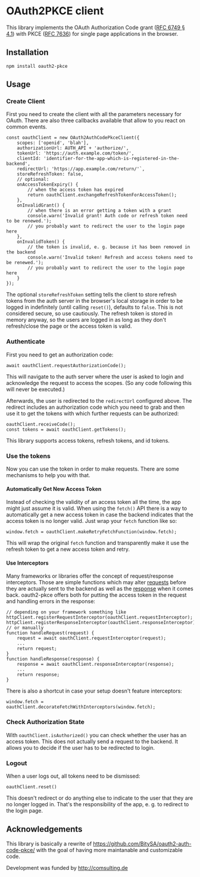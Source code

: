 # OAuth2PKCE client

This library implements the OAuth Authorization Code
grant ([RFC 6749 § 4.1][]) with PKCE ([RFC 7636][]) for single page applications in the browser.

[RFC 6749 § 4.1]: https://tools.ietf.org/html/rfc6749#section-4.1
[RFC 7636]: https://tools.ietf.org/html/rfc7636

## Installation

`npm install oauth2-pkce`

## Usage

### Create Client

First you need to create the client with all the parameters necessary for OAuth. There are also three callbacks available that allow to you react on common events.

```
const oauthClient = new OAuth2AuthCodePkceClient({
    scopes: ['openid', 'blah'],
    authorizationUrl: AUTH_API + 'authorize/',
    tokenUrl: 'https://auth.example.com/token/',
    clientId: 'identifier-for-the-app-which-is-registered-in-the-backend',
    redirectUrl: 'https://app.example.com/return/'`,
    storeRefreshToken: false,
    // optional:
    onAccessTokenExpiry() {
        // when the access token has expired
        return oauthClient.exchangeRefreshTokenForAccessToken();
    },
    onInvalidGrant() {
        // when there is an error getting a token with a grant
        console.warn('Invalid grant! Auth code or refresh token need to be renewed.');
        // you probably want to redirect the user to the login page here
    },
    onInvalidToken() {
        // the token is invalid, e. g. because it has been removed in the backend
        console.warn('Invalid token! Refresh and access tokens need to be renewed.');
        // you probably want to redirect the user to the login page here
    }
});
```

The optional `storeRefreshToken` setting tells the client to store refresh tokens from the auth server in the browser's local storage in order to be logged in indefinitely (until calling `reset()`), defaults to `false`. This is not considered secure, so use cautiously. The refresh token is stored in memory anyway, so the users are logged in as long as they don't refresh/close the page or the access token is valid.

### Authenticate

First you need to get an authorization code:

```
await oauthClient.requestAuthorizationCode();
```

This will navigate to the auth server where the user is asked to login and acknowledge the request to access the scopes. (So any code following this will never be executed.)

Afterwards, the user is redirected to the `redirectUrl` configured above. The redirect includes an authorization code which you need to grab and then use it to get the tokens with which further requests can be authorized:

```
oauthClient.receiveCode();
const tokens = await oauthClient.getTokens();
```

This library supports access tokens, refresh tokens, and id tokens.

### Use the tokens

Now you can use the token in order to make requests. There are some mechanisms to help you with that.

#### Automatically Get New Access Token

Instead of checking the validity of an access token all the time, the app might just assume it is valid. When using the `fetch()` API there is a way to automatically get a new access token in case the backend indicates that the access token is no longer valid. Just wrap your `fetch` function like so:

```
window.fetch = oauthClient.makeRetryFetchFunction(window.fetch);
```

This will wrap the original `fetch` function and transparently make it use the refresh token to get a new access token and retry.

#### Use Interceptors

Many frameworks or libraries offer the concept of request/response interceptors. Those are simple functions which may alter [requests](https://developer.mozilla.org/en-US/docs/Web/API/Request) before they are actually sent to the backend as well as the [response](https://developer.mozilla.org/en-US/docs/Web/API/Response) when it comes back. oauth2-pkce offers both for putting the access token in the request and handling errors in the response:

```
// depending on your framework something like
httpClient.registerRequestInterceptor(oauthClient.requestInterceptor);
httpClient.registerResponseInterceptor(oauthClient.responseInterceptor);
// or manually
function handleRequest(request) {
    request = await oauthClient.requestInterceptor(request);
    ...
    return request;
}
function handleResponse(response) {
    response = await oauthClient.responseInterceptor(response);
    ...
    return response;
}
```

There is also a shortcut in case your setup doesn't feature interceptors:

```
window.fetch = oauthClient.decorateFetchWithInterceptors(window.fetch);
```

### Check Authorization State

With `oauthClient.isAuthorized()` you can check whether the user has an access token. This does not actually send a request to the backend. It allows you to decide if the user has to be redirected to login.

### Logout

When a user logs out, all tokens need to be dismissed:

```
oauthClient.reset()
```

This doesn't redirect or do anything else to indicate to the user that they are no longer logged in. That's the responsibility of the app, e. g. to redirect to the login page.

## Acknowledgements

This library is basically a rewrite of https://github.com/BitySA/oauth2-auth-code-pkce/ with the goal of having more maintanable and customizable code.

Development was funded by http://comsulting.de
